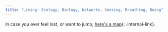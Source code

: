 ```yaml
---
title: "Living: Ecology, Biology, Networks, Sensing, Breathing, Being"
---
```


In case you ever feel lost, or want to jump, [here's a map](/rda/cccf-map){: .internal-link}.
